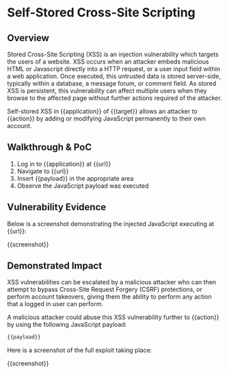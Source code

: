 # Self-Stored Cross-Site Scripting

## Overview

Stored Cross-Site Scripting (XSS) is an injection vulnerability which targets the users of a website. XSS occurs when an attacker embeds malicious HTML or Javascript directly into a HTTP request, or a user input field within a web application. Once executed, this untrusted data is stored server-side, typically within a database, a message forum, or comment field. As stored XSS is persistent, this vulnerability can affect multiple users when they browse to the affected page without further actions required of the attacker.

Self-stored XSS in {{application}} of {{target}} allows an attacker to {{action}} by adding or modifying JavaScript permanently to their own account.

## Walkthrough & PoC

1. Log in to {{application}} at {{url}}
1. Navigate to {{url}}
1. Insert {{payload}} in the appropriate area
1. Observe the JavaScript payload was executed

## Vulnerability Evidence

Below is a screenshot demonstrating the injected JavaScript executing at {{url}}:

{{screenshot}}

## Demonstrated Impact

XSS vulnerabilities can be escalated by a malicious attacker who can then attempt to bypass Cross-Site Request Forgery (CSRF) protections, or perform account takeovers, giving them the ability to perform any action that a logged in user can perform.

A malicious attacker could abuse this XSS vulnerability further to {{action}} by using the following JavaScript payload:

```javascript
{{payload}}
```

Here is a screenshot of the full exploit taking place:

{{screenshot}}
